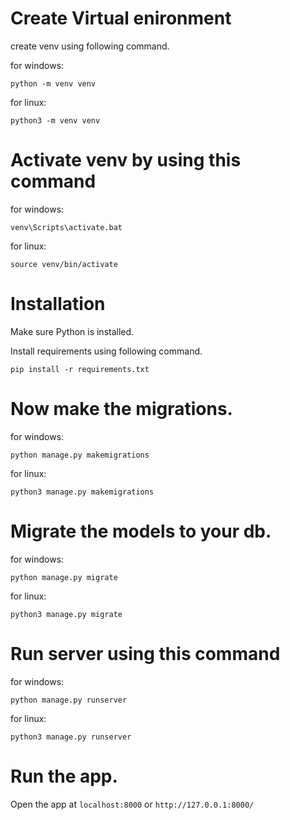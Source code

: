 # Create Virtual enironment
create venv using following command.

for windows:

`python -m venv venv`

for linux:

`python3 -m venv venv`

#  Activate venv by using this command
for windows:

`venv\Scripts\activate.bat`

for linux:

`source venv/bin/activate`

# Installation
Make sure Python is installed.

Install requirements using following command.

`pip install -r requirements.txt`

# Now make the migrations.
for windows:

`python manage.py makemigrations`

for linux:

`python3 manage.py makemigrations`

# Migrate the models to your db.
for windows:

`python manage.py migrate`

for linux:

`python3 manage.py migrate`

# Run server using this command
for windows:

`python manage.py runserver`

for linux:

`python3 manage.py runserver`

# Run the app.

Open the app at `localhost:8000` or `http://127.0.0.1:8000/`
